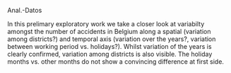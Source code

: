Anal.-Datos

In this prelimary exploratory work we take a closer look at variabilty amongst the number of accidents in Belgium along a spatial (variation among districts?) and temporal axis (variation over the years?, variation between working period vs. holidays?). Whilst variation of the years is clearly confirmed, variation among districts is also visible. The holiday months vs. other months do not show a convincing difference at first side.
